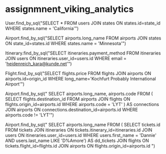 # assignmnent_viking_analytics

User.find_by_sql("SELECT * FROM users JOIN states ON states.id=state_id WHERE states.name = 'California'")

Airport.find_by_sql("SELECT airports.long_name FROM airports JOIN states ON state_id=states.id WHERE states.name = 'Minnesota'")

Itinerary.find_by_sql("SELECT itineraries.payment_method FROM itineraries JOIN users ON itineraries.user_id=users.id WHERE email = 'heidenreich_kara@kunde.net'")

Flight.find_by_sql("SELECT flights.price FROM flights JOIN airports ON airports.id=origin_id WHERE long_name='Kochfurt Probably International Airport'")

Airport.find_by_sql("
SELECT airports.long_name, airports.code
  FROM (  SELECT flights.destination_id
        FROM airports
        JOIN flights
          ON flights.origin_id=airports.id
        WHERE airports.code = 'LYT' ) AS connections
  JOIN airports
    ON connections.destination_id=airports.id
  WHERE airports.code != 'LYT'")

Airport.find_by_sql("
  SELECT airports.long_name
    FROM ( SELECT tickets.id
          FROM tickets
          JOIN itineraries
            ON tickets.itinerary_id=itineraries.id
          JOIN users
            ON itineraries.user_id=users.id
          WHERE users.first_name = 'Dannie'
            AND users.last_name LIKE 'D%Amore') AS dd_tickets
    JOIN flights ON tickets.flight_id=flights.id
    JOIN airports ON flights.origin_id=airports.id
")
